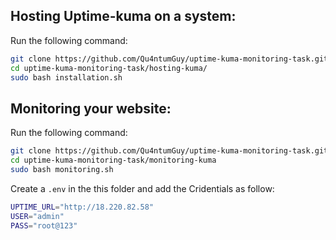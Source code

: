 ## Hosting Uptime-kuma on a system:

Run the following command:

```bash
git clone https://github.com/Qu4ntumGuy/uptime-kuma-monitoring-task.git
cd uptime-kuma-monitoring-task/hosting-kuma/
sudo bash installation.sh
```

## Monitoring your website:

Run the following command:

```bash
git clone https://github.com/Qu4ntumGuy/uptime-kuma-monitoring-task.git
cd uptime-kuma-monitoring-task/monitoring-kuma
sudo bash monitoring.sh
```

Create a `.env` in the this folder and add the Cridentials as follow:

```bash
UPTIME_URL="http://18.220.82.58"
USER="admin"
PASS="root@123"
```
